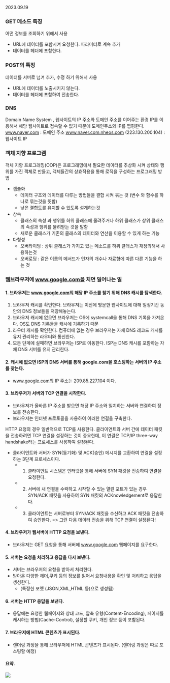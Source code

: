 2023.09.19

### GET 메소드 특징

어떤 정보를 조회하기 위해서 사용

- URL에 데이터를 포함시켜 요청한다. 파라미터로 계속 추가
- 데이터를 헤더에 포함한다.

### POST의 특징

데이터를 서버로 넘겨 추가, 수정 하기 위해서 사용

- URL에 데이터를 노출시키지 않는다.
- 데이터를 헤더에 포함하여 전송한다.

### DNS

Domain Name System , 웹사이트의 IP 주소와 도메인 주소를 이어주는 환경
IP를 이용해서 해당 웹사이트로 접속할 수 없기 때문에 도메인주소와 IP를 맵핑한다.
www.naver.com : 도메인 주소
www.naver.com.nheos.com (223.130.200.104) : 웹사이트 IP

### 객체 지향 프로그램

객체 지향 프로그래밍(OOP)은 프로그래밍에서 필요한 데이터를 추상화 시켜 상태와 행위를 가진 객체로 만들고, 객체들간의 상효작용을 통해 로직을 구성하는 프로그래밍 방법

- 캡슐화
  - 데이터 구조와 데이터를 다루는 방법들을 결합 시켜 묶는 것 (변수 와 함수를 하나로 묶는것을 뜻함)
  - 낮은 결합도를 유지할 수 있도록 설계하는것
- 상속
  - 클래스의 속성 과 행위를 하위 클래스에 물려주거나 하위 클래스가 상위 클래스의 속성과 행위를 물려받는 것을 말함
  - 새로운 클래스가 기존의 클래스의 데이터와 연산을 이용할 수 있게 하는 기능
- 다형성
  - 오버라이딩 : 상위 클래스가 가지고 있는 메소드를 하위 클래스가 재정의해서 사용하는것
  - 오버로딩 : 같은 이름의 메서드가 인자의 개수나 자료형에 따른 다른 기능을 하는 것

### 웹브라우저에 www.google.com을 치면 일어나는 일

#### 1. 브라우저는 www.google.com의 해당 IP 주소를 찾기 위해 DNS 캐시를 탐색한다.

1. 브라우저 캐시를 확인한다. 브라우저는 이전에 방문한 웹사이트에 대해 일정기간 동안의 DNS 정보들을 저장해놓는다.
2. 브라우저 캐시에 없으면 브라우저는 OS에 systemcall을 통해 DNS 기록을 가져온다. OS도 DNS 기록들을 캐시에 기록하기 때문
3. 라우터 캐시를 확인한다. 컴퓨터에 없는 경우 브라우저는 자체 DNS 레코드 캐시를 유지 관리하는 라우터와 통신한다.
4. 모든 단계에 실패하면 브라우저는 ISP로 이동한다. ISP는 DNS 캐시를 포함하는 자체 DNS 서버를 유지 관리한다.

#### 2. 캐시에 없으면 ISP의 DNS 서버를 통해 google.com을 호스팅하는 서버의 IP 주소를 찾는다.

- www.google.com의 IP 주소는 209.85.227.104 이다.

#### 3. 브라우저가 서버와 TCP 연결을 시작한다.

- 브라우저가 올바른 IP 주소를 받으면 해당 IP 주소와 일치하는 서버와 연결하여 정보를 전송한다.
- 브라우저는 인터넷 프로토콜을 사용하여 이러한 연결을 구축한다.

HTTP 요청의 경우 일반적으로 TCP를 사용한다.
클라이언트와 서버 간에 데이터 패킷을 전송하려면 TCP 연결을 설정하는 것이 중요한데, 이 연결은 TCP/IP three-way handshake라는 프로세스를 사용하여 설정된다.

- 클라이언트와 서버가 SYN(동기화) 및 ACK(승인) 메시지를 교환하여 연결을 설정하는 3단계 프로세스이다.
  - 1.  클라이언트 시스템은 인터넷을 통해 서버에 SYN 패킷을 전송하여 연결을 요청한다.
  - 2.  서버에 새 연결을 수락하고 시작할 수 있는 열린 포트가 있는 경우 SYN/ACK 패킷을 사용하여 SYN 패킷의 ACKnowledgement로 응답한다.
  - 3.  클라이언트는 서버로부터 SYN/ACK 패킷을 수신하고 ACK 패킷을 전송하여 승인한다.
        => 그런 다음 데이터 전송을 위해 TCP 연결이 설정된다!

#### 4. 브라우저가 웹서버에 HTTP 요청을 보낸다.

- 브라우저는 GET 요청을 통해 서버에 www.google.com 웹페이지를 요구한다.

#### 5. 서버는 요청을 처리하고 응답을 다시 보낸다.

- 서버는 브라우저의 요청을 받아서 처리한다.
- 받아온 다양한 헤더,쿠키 등의 정보를 읽어서 요청내용을 확인 및 처리하고 응답을 생성한다.
  - (특정한 포멧 (JSON,XML,HTML 등)으로 생성됨)

#### 6. 서버는 HTTP 응답을 보낸다.

- 응답에는 요청한 웹페이지와 상태 코드, 압축 유형(Content-Encoding), 페이지를 캐시하는 방법(Cache-Control), 설정할 쿠키, 개인 정보 등이 포함된다.

#### 7. 브라우저에 HTML 콘텐츠가 표시된다.

- 렌더링 과정을 통해 브라우저에 HTML 콘텐츠가 표시된다. (렌더링 과정은 따로 포스팅할 예정)

#### 요약.

![](https://velog.velcdn.com/images/soyeon9819/post/f1443ac8-ab5c-428c-ac29-6b28da9a770d/image.png)
